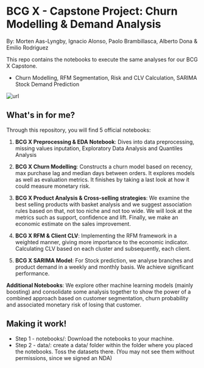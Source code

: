 # BCG X - Capstone Project: Churn Modelling & Demand Analysis
By: Morten Aas-Lyngby, Ignacio Alonso, Paolo Brambillasca, Alberto Dona & Emilio Rodriguez

This repo contains the notebooks to execute the same analyses for our BCG X Capstone. 
- Churn Modelling, RFM Segmentation, Risk and CLV Calculation, SARIMA Stock Demand Prediction

![url](https://web-assets.bcg.com/5c/0b/0981441c44409c5140fb87a215f0/bcgx-pressrelease-header-003.jpg)


## What's in for me?
Through this repository, you will find 5 official notebooks:

1. **BCG X Preprocessing & EDA Notebook**: Dives into data preprocessing, missing values inputation, Exploratory Data Analysis and Quantiles Analysis
   
2. **BCG X Churn Modelling**: Constructs a churn model based on recency, max purchase lag and median days between orders. It explores models as well as evaluation metrics.
   It finishes by taking a last look at how it could measure monetary risk.

3. **BCG X Product Analysis & Cross-selling strategies**: We examine the best selling products with basket analysis and we suggest association rules based on that, not too niche and not too wide.
   We will look at the metrics such as support, confidence and lift. Finally, we make an economic estimate on the sales improvement.
   
4. **BCG X RFM & Client CLV**: Implementing the RFM framework in a weighted manner, giving more importance to the economic indicator. Calculating CLV based on each cluster and subsequently, each client.

5. **BCG X SARIMA Model**: For Stock prediction, we analyse branches and product demand in a weekly and monthly basis. We achieve significant performance.


**Additional Notebooks**: We explore other machine learning models (mainly boosting) and consolidate some analysis together to show the power of a combined approach based on customer segmentation, churn probability and associated monetary risk of losing that customer.

## Making it work!
- Step 1 - notebooks/: Download the notebooks to your machine.
- Step 2 - data/: create a data/ folder within the folder where you placed the notebooks. Toss the datasets there.
  (You may not see them without permissions, since we signed an NDA)



